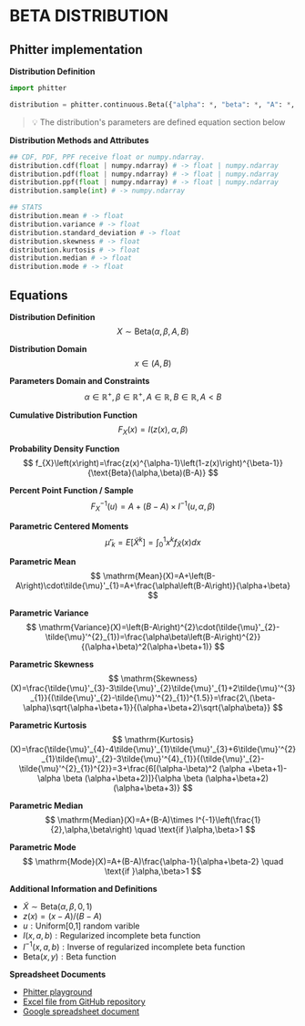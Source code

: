 # BETA DISTRIBUTION

## Phitter implementation

**Distribution Definition**

```python
import phitter

distribution = phitter.continuous.Beta({"alpha": *, "beta": *, "A": *, "B": *})
```

> 💡 The distribution's parameters are defined equation section below

**Distribution Methods and Attributes**

```python
## CDF, PDF, PPF receive float or numpy.ndarray.
distribution.cdf(float | numpy.ndarray) # -> float | numpy.ndarray
distribution.pdf(float | numpy.ndarray) # -> float | numpy.ndarray
distribution.ppf(float | numpy.ndarray) # -> float | numpy.ndarray
distribution.sample(int) # -> numpy.ndarray

## STATS
distribution.mean # -> float
distribution.variance # -> float
distribution.standard_deviation # -> float
distribution.skewness # -> float
distribution.kurtosis # -> float
distribution.median # -> float
distribution.mode # -> float
```

## Equations

**Distribution Definition**
$$ X\sim\mathrm{Beta}\left(\alpha,\beta,A,B\right) $$

**Distribution Domain**
$$ x\in\left(A,B\right) $$

**Parameters Domain and Constraints**
$$ \alpha\in\mathbb{R}^{+}, \beta\in\mathbb{R}^{+}, A\in\mathbb{R}, B\in\mathbb{R}, A < B $$

**Cumulative Distribution Function**
$$ F_{X}\left(x\right)=I\left(z(x),\alpha,\beta\right) $$

**Probability Density Function**
$$ f_{X}\left(x\right)=\frac{z(x)^{\alpha-1}\left(1-z(x)\right)^{\beta-1}}{\text{Beta}(\alpha,\beta)(B-A)} $$

**Percent Point Function / Sample**
$$ F^{-1}_{X}\left(u\right)=A+(B-A)\times I^{-1}\left(u,\alpha,\beta\right) $$

**Parametric Centered Moments**
$$ \tilde{\mu}'_{k}=E[\tilde{X}^k]=\int_{0}^{1}x^{k}f_{\tilde{X}}\left(x\right)dx $$

**Parametric Mean**
$$ \mathrm{Mean}(X)=A+\left(B-A\right)\cdot\tilde{\mu}'_{1}=A+\frac{\alpha\left(B-A\right)}{\alpha+\beta} $$

**Parametric Variance**
$$ \mathrm{Variance}(X)=\left(B-A\right)^{2}\cdot(\tilde{\mu}'_{2}-\tilde{\mu}'^{2}_{1})=\frac{\alpha\beta\left(B-A\right)^{2}}{(\alpha+\beta)^2(\alpha+\beta+1)} $$

**Parametric Skewness**
$$ \mathrm{Skewness}(X)=\frac{\tilde{\mu}'_{3}-3\tilde{\mu}'_{2}\tilde{\mu}'_{1}+2\tilde{\mu}'^{3}_{1}}{(\tilde{\mu}'_{2}-\tilde{\mu}'^{2}_{1})^{1.5}}=\frac{2\,(\beta-\alpha)\sqrt{\alpha+\beta+1}}{(\alpha+\beta+2)\sqrt{\alpha\beta}} $$

**Parametric Kurtosis**
$$ \mathrm{Kurtosis}(X)=\frac{\tilde{\mu}'_{4}-4\tilde{\mu}'_{1}\tilde{\mu}'_{3}+6\tilde{\mu}'^{2}_{1}\tilde{\mu}'_{2}-3\tilde{\mu}'^{4}_{1}}{(\tilde{\mu}'_{2}-\tilde{\mu}'^{2}_{1})^{2}}=3+\frac{6[(\alpha-\beta)^2 (\alpha +\beta+1)-\alpha \beta (\alpha+\beta+2)]}{\alpha \beta (\alpha+\beta+2) (\alpha+\beta+3)} $$

**Parametric Median**
$$ \mathrm{Median}(X)=A+(B-A)\times I^{-1}\left(\frac{1}{2},\alpha,\beta\right) \quad \text{if }\alpha,\beta>1 $$

**Parametric Mode**
$$ \mathrm{Mode}(X)=A+(B-A)\frac{\alpha-1}{\alpha+\beta-2} \quad \text{if }\alpha,\beta>1 $$

**Additional Information and Definitions**
- $\tilde{X}\sim\mathrm{Beta}\left(\alpha,\beta,0,1\right)$
- $z\left(x\right)=\left(x-A\right)/\left(B-A\right)$
- $u:\text{Uniform[0,1] random varible}$
- $I\left(x,a,b\right):\text{Regularized incomplete beta function}$
- $I^{-1}\left(x,a,b\right):\text{Inverse of regularized incomplete beta function}$
- $\text{Beta}\left(x,y\right):\text{Beta function}$

**Spreadsheet Documents**

-   [Phitter playground](https://phitter.io/distributions/continuous/beta)
-   [Excel file from GitHub repository](https://github.com/phitterio/phitter-files/blob/main/continuous/beta.xlsx)
-   [Google spreadsheet document](https://docs.google.com/spreadsheets/d/1P7NDy-9toV3dv64gabnr8l2NjB1xt_Ani5IVMTx3gyU)
    